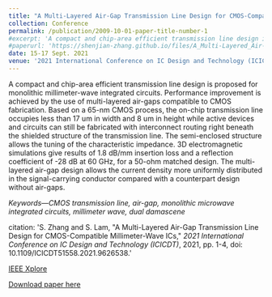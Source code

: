 ```yaml
---
title: "A Multi-Layered Air-Gap Transmission Line Design for CMOS-Compatible Millimeter-Wave ICs"
collection: Conference
permalink: /publication/2009-10-01-paper-title-number-1
#excerpt: 'A compact and chip-area efficient transmission line design is proposed for monolithic millimeter-wave integrated circuits.'
#paperurl: 'https://shenjian-zhang.github.io/files/A_Multi-Layered_Air-Gap_Transmission_Line_Design_for_CMOS-Compatible_Millimeter-Wave_ICs.pdf'
date: 15-17 Sept. 2021
venue: '2021 International Conference on IC Design and Technology (ICICDT)'
---
```


A compact and chip-area efficient transmission line design is proposed for monolithic millimeter-wave integrated circuits. Performance improvement is achieved by the use of multi-layered air-gaps compatible to CMOS fabrication. Based on a 65-nm CMOS process, the on-chip transmission line occupies less than 17 um in width and 8 um in height while active devices and circuits can still be fabricated with interconnect routing right beneath the shielded structure
of the transmission line. The semi-enclosed structure allows the tuning of the characteristic impedance. 3D electromagnetic simulations give results of 1.8 dB/mm insertion loss and a reflection coefficient of -28 dB at 60 GHz, for a 50-ohm matched design. The multi-layered air-gap design allows the current density more uniformly distributed in the signal-carrying conductor compared with a counterpart design without air-gaps.

<i>Keywords—CMOS transmission line, air-gap, monolithic microwave integrated circuits, millimeter wave, dual damascene</i>

citation: 'S. Zhang and S. Lam, "A Multi-Layered Air-Gap Transmission Line Design for CMOS-Compatible Millimeter-Wave ICs," <i>2021 International Conference on IC Design and Technology (ICICDT)</i>, 2021, pp. 1-4, doi: 10.1109/ICICDT51558.2021.9626538.'

[IEEE Xplore](https://ieeexplore.ieee.org/document/9626538)

[Download paper here](https://shenjian-zhang.github.io/files/A_Multi-Layered_Air-Gap_Transmission_Line_Design_for_CMOS-Compatible_Millimeter-Wave_ICs.pdf)
